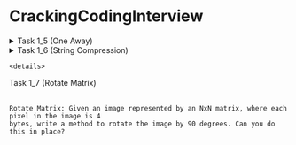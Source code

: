 # CrackingCodingInterview

<details>
  <summary> Task 1_5 (One Away) </summary>
  <br>
  
  ```
      One Away: There are three types of edits that can be performed on strings: insert a character,
  remove a character, or replace a character. Given two strings, write a function to check if they are
  one edit (or zero edits) away.
      EXAMPLE
      pale, ple -> true
      pales, pale -> true
      pale, bale -> true
      pale, bake -> false
  ```
  
  </details>
  
  <details>
  <summary> Task 1_6 (String Compression) </summary>
  <br>
  
  ```
String Compression: Implement a method to perform basic string compression using the counts
of repeated characters. For example, the string aabcccccaaa would become a2blc5a3. If the
"compressed" string would not become smaller than the original string, your method should return
the original string. You can assume the string has only uppercase and lowercase letters (a - z).
  ```
  
  </details>
  
    <details>
  <summary> Task 1_7 (Rotate Matrix) </summary>
  <br>
  
  ```
Rotate Matrix: Given an image represented by an NxN matrix, where each pixel in the image is 4
bytes, write a method to rotate the image by 90 degrees. Can you do this in place?
  ```
  
  </details>
